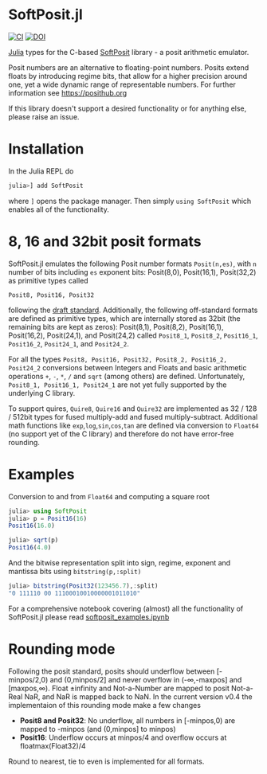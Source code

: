 # SoftPosit.jl
[![CI](https://github.com/milankl/SoftPosit.jl/actions/workflows/CI.yml/badge.svg)](https://github.com/milankl/SoftPosit.jl/actions/workflows/CI.yml)
[![DOI](https://zenodo.org/badge/183233999.svg)](https://zenodo.org/badge/latestdoi/183233999)

[Julia](https://julialang.org/) types for the C-based [SoftPosit](https://gitlab.com/cerlane/SoftPosit) library - a posit arithmetic emulator.

Posit numbers are an alternative to floating-point numbers. Posits extend floats by introducing regime bits, that allow for a higher precision around one, yet a wide dynamic range of representable numbers. For further information see https://posithub.org

If this library doesn't support a desired functionality or for anything else, please raise an issue.

# Installation

In the Julia REPL do

```julia
julia>] add SoftPosit
```

where `]` opens the package manager. Then simply `using SoftPosit` which enables all of the functionality.

# 8, 16 and 32bit posit formats

SoftPosit.jl emulates the following Posit number formats `Posit(n,es)`, with `n` number of bits including `es` exponent bits: Posit(8,0), Posit(16,1), Posit(32,2) as primitive types called

    Posit8, Posit16, Posit32

following the [draft standard](https://posithub.org/docs/posit_standard.pdf). Additionally, the following off-standard formats are defined as primitive types, which are internally stored as 32bit (the remaining bits are kept as zeros): Posit(8,1), Posit(8,2), Posit(16,1), Posit(16,2), Posit(24,1), and Posit(24,2) called `Posit8_1`, `Posit8_2`, `Posit16_1`, `Posit16_2`, `Posit24_1`, and `Posit24_2`.

For all the types `Posit8, Posit16, Posit32, Posit8_2, Posit16_2, Posit24_2` conversions between Integers and Floats and basic arithmetic operations `+`, `-`, `*`, `/` and `sqrt` (among others) are defined. Unfortunately, `Posit8_1, Posit16_1, Posit24_1` are not yet fully supported by the underlying C library.

To support quires, `Quire8`, `Quire16` and `Quire32` are implemented as 32 / 128 / 512bit types for fused multiply-add and fused multiply-subtract. Additional math functions like `exp`,`log`,`sin`,`cos`,`tan` are defined via conversion to `Float64` (no support yet of the C library) and therefore do not have error-free rounding.

# Examples

Conversion to and from `Float64` and computing a square root

```julia
julia> using SoftPosit
julia> p = Posit16(16)
Posit16(16.0)

julia> sqrt(p)
Posit16(4.0)
```
And the bitwise representation split into sign, regime, exponent and mantissa bits using `bitstring(p,:split)`

```julia
julia> bitstring(Posit32(123456.7),:split)
"0 111110 00 11100010010000001011010"
```

For a comprehensive notebook covering (almost) all the functionality of SoftPosit.jl
please read [softposit_examples.ipynb](https://github.com/milankl/SoftPosit.jl/blob/master/docs/softposit_examples.ipynb)

# Rounding mode

Following the posit standard, posits should underflow between [-minpos/2,0) and (0,minpos/2] and
never overflow in (-∞,-maxpos] and [maxpos,∞). Float ±infinity and Not-a-Number are mapped to posit
Not-a-Real NaR, and NaR is mapped back to NaN. In the current version v0.4 the implementaion of this
rounding mode make a few changes

- **Posit8 and Posit32**: No underflow, all numbers in [-minpos,0) are mapped to -minpos (and (0,minpos] to minpos)
- **Posit16**: Underflow occurs at minpos/4 and overflow occurs at floatmax(Float32)/4

Round to nearest, tie to even is implemented for all formats.

